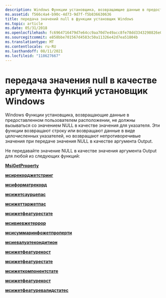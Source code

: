 ```yaml
---
description: Windows Функции установщика, возвращающие данные в предоставленном пользователем расположении, не должны вызываться со значением NULL в качестве значения для указателя.
ms.assetid: f566c4a4-b90c-4d73-9d7f-f5b836630636
title: передача значений null в функции установщик Windows
ms.topic: article
ms.date: 05/31/2018
ms.openlocfilehash: fc6964716479d7e64cc9aa70d7e49acc8fe78dd3343298826e011f6d72b4df1b
ms.sourcegitcommit: e858bbe701567d4583c50a11326e42d7ea51804b
ms.translationtype: MT
ms.contentlocale: ru-RU
ms.lasthandoff: 08/11/2021
ms.locfileid: "118627667"
---
```

# <a name="passing-null-as-the-argument-of-windows-installer-functions"></a>передача значения null в качестве аргумента функций установщик Windows

Windows Функции установщика, возвращающие данные в предоставленном пользователем расположении, не должны вызываться со значением NULL в качестве значения для указателя. Эти функции возвращают строку или возвращают данные в виде целочисленных указателей, но возвращают непротиворечивые значения при передаче значения NULL в качестве аргумента Output.

Не передавайте значение NULL в качестве значения аргумента Output для любой из следующих функций:

[**MsiGetProperty**](/windows/desktop/api/Msiquery/nf-msiquery-msigetpropertya)

[**мсирекорджетстринг**](/windows/desktop/api/Msiquery/nf-msiquery-msirecordgetstringa)

[**мсиформатрекорд**](/windows/desktop/api/Msiquery/nf-msiquery-msiformatrecorda)

[**мсижетсаурцепас**](/windows/desktop/api/Msiquery/nf-msiquery-msigetsourcepatha)

[**мсижеттаржетпас**](/windows/desktop/api/Msiquery/nf-msiquery-msigettargetpatha)

[**мсижетфеатурестате**](/windows/desktop/api/Msiquery/nf-msiquery-msigetfeaturestatea)

[**мсивиевжетеррор**](/windows/desktop/api/Msiquery/nf-msiquery-msiviewgeterrora)

[**мсисуммаринфожетпроперти**](/windows/desktop/api/Msiquery/nf-msiquery-msisummaryinfogetpropertya)

[**мсиевалуатекондитион**](/windows/desktop/api/Msiquery/nf-msiquery-msievaluateconditiona)

[**мсижетфеатурекост**](/windows/desktop/api/Msiquery/nf-msiquery-msigetfeaturecosta)

[**мсижетфеатурестате**](/windows/desktop/api/Msiquery/nf-msiquery-msigetfeaturestatea)

[**мсижеткомпонентстате**](/windows/desktop/api/Msiquery/nf-msiquery-msigetcomponentstatea)

[**мсижетфеатурекост**](/windows/desktop/api/Msiquery/nf-msiquery-msigetfeaturecosta)

[**мсижетфеатуревалидстатес**](/windows/desktop/api/Msiquery/nf-msiquery-msigetfeaturevalidstatesa)

 

 



